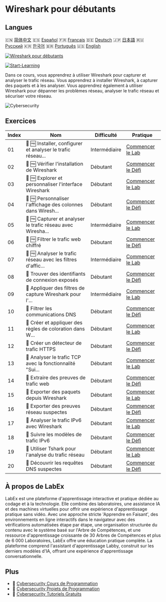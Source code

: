 # Wireshark pour débutants

## Langues

🇨🇳 [简体中文](README_zh.md) 🇪🇸 [Español](README_es.md) 🇫🇷 [Français](README_fr.md) 🇩🇪 [Deutsch](README_de.md) 🇯🇵 [日本語](README_ja.md) 🇷🇺 [Русский](README_ru.md) 🇰🇷 [한국어](README_ko.md) 🇧🇷 [Português](README_pt.md) 🇺🇸 [English](README.md) 

[![Wireshark pour débutants](https://cover-creator.labex.io/wireshark-for-beginners.png?lang=fr)](https://labex.io/fr/courses/wireshark-for-beginners)

[![Start-Learning](https://img.shields.io/badge/Start-Learning-whitesmoke?style=for-the-badge)](https://labex.io/fr/courses/wireshark-for-beginners)

Dans ce cours, vous apprendrez à utiliser Wireshark pour capturer et analyser le trafic réseau. Vous apprendrez à installer Wireshark, à capturer des paquets et à les analyser. Vous apprendrez également à utiliser Wireshark pour dépanner les problèmes réseau, analyser le trafic réseau et sécuriser votre réseau.

![Cybersecurity](https://img.shields.io/badge/Cybersecurity-whitesmoke?style=for-the-badge&logo=cybersecurity)


## Exercices

|   Index | Nom                                                         | Difficulté    | Pratique                                                                                                                                                   |
|---------|-------------------------------------------------------------|---------------|------------------------------------------------------------------------------------------------------------------------------------------------------------|
|      01 | 📖 🆓 Installer, configurer et analyser le trafic réseau... | Intermédiaire | <a target='_blank' href='https://labex.io/fr/tutorials/wireshark-install-configure-and-analyze-network-traffic-with-wireshark-415947'>Commencer le Lab</a> |
|      02 | 🎯 🆓 Vérifier l'installation de Wireshark                  | Débutant      | <a target='_blank' href='https://labex.io/fr/tutorials/wireshark-verify-wireshark-installation-548783'>Commencer le Défi</a>                               |
|      03 | 📖 🆓 Explorer et personnaliser l'interface Wireshark       | Débutant      | <a target='_blank' href='https://labex.io/fr/tutorials/wireshark-explore-and-customize-wireshark-interface-415949'>Commencer le Lab</a>                    |
|      04 | 🎯 🆓 Personnaliser l'affichage des colonnes dans Wiresh... | Débutant      | <a target='_blank' href='https://labex.io/fr/tutorials/wireshark-customize-wireshark-column-display-548785'>Commencer le Défi</a>                          |
|      05 | 📖 🆓 Capturer et analyser le trafic réseau avec Wiresha... | Intermédiaire | <a target='_blank' href='https://labex.io/fr/tutorials/wireshark-capture-and-analyze-network-traffic-with-wireshark-415956'>Commencer le Lab</a>           |
|      06 | 🎯 🆓 Filtrer le trafic web chiffré                         | Débutant      | <a target='_blank' href='https://labex.io/fr/tutorials/wireshark-filter-encrypted-web-traffic-548806'>Commencer le Défi</a>                                |
|      07 | 📖 🆓 Analyser le trafic réseau avec les filtres d'affic... | Intermédiaire | <a target='_blank' href='https://labex.io/fr/tutorials/wireshark-analyze-network-traffic-with-wireshark-display-filters-415944'>Commencer le Lab</a>       |
|      08 | 🎯  Trouver des identifiants de connexion exposés           | Débutant      | <a target='_blank' href='https://labex.io/fr/tutorials/wireshark-find-exposed-login-credentials-548820'>Commencer le Défi</a>                              |
|      09 | 📖  Appliquer des filtres de capture Wireshark pour l'...   | Intermédiaire | <a target='_blank' href='https://labex.io/fr/tutorials/wireshark-apply-wireshark-capture-filters-for-network-traffic-analysis-415940'>Commencer le Lab</a> |
|      10 | 🎯  Filtrer les communications DNS                          | Débutant      | <a target='_blank' href='https://labex.io/fr/tutorials/wireshark-filter-dns-communications-548826'>Commencer le Défi</a>                                   |
|      11 | 📖  Créer et appliquer des règles de coloration dans W...   | Débutant      | <a target='_blank' href='https://labex.io/fr/tutorials/wireshark-create-and-apply-colorizing-rules-in-wireshark-415941'>Commencer le Lab</a>               |
|      12 | 🎯  Créer un détecteur de trafic HTTPS                      | Débutant      | <a target='_blank' href='https://labex.io/fr/tutorials/wireshark-create-https-traffic-detector-548831'>Commencer le Défi</a>                               |
|      13 | 📖  Analyser le trafic TCP avec la fonctionnalité "Sui...   | Débutant      | <a target='_blank' href='https://labex.io/fr/tutorials/wireshark-analyze-tcp-traffic-with-wireshark-follow-tcp-stream-feature-415946'>Commencer le Lab</a> |
|      14 | 🎯  Extraire des preuves de trafic web                      | Débutant      | <a target='_blank' href='https://labex.io/fr/tutorials/wireshark-extract-web-traffic-evidence-548842'>Commencer le Défi</a>                                |
|      15 | 📖  Exporter des paquets depuis Wireshark                   | Débutant      | <a target='_blank' href='https://labex.io/fr/tutorials/wireshark-export-packets-from-wireshark-415945'>Commencer le Lab</a>                                |
|      16 | 🎯  Exporter des preuves réseau suspectes                   | Débutant      | <a target='_blank' href='https://labex.io/fr/tutorials/wireshark-export-suspicious-network-evidence-548847'>Commencer le Défi</a>                          |
|      17 | 📖  Analyser le trafic IPv6 avec Wireshark                  | Débutant      | <a target='_blank' href='https://labex.io/fr/tutorials/wireshark-analyze-ipv6-traffic-with-wireshark-415950'>Commencer le Lab</a>                          |
|      18 | 🎯  Suivre les modèles de trafic IPv6                       | Débutant      | <a target='_blank' href='https://labex.io/fr/tutorials/wireshark-track-ipv6-traffic-patterns-548851'>Commencer le Défi</a>                                 |
|      19 | 📖  Utiliser Tshark pour l'analyse du trafic réseau         | Débutant      | <a target='_blank' href='https://labex.io/fr/tutorials/wireshark-use-tshark-for-network-traffic-analysis-415942'>Commencer le Lab</a>                      |
|      20 | 🎯  Découvrir les requêtes DNS suspectes                    | Débutant      | <a target='_blank' href='https://labex.io/fr/tutorials/wireshark-uncover-suspicious-dns-queries-548854'>Commencer le Défi</a>                              |

## À propos de LabEx

LabEx est une plateforme d'apprentissage interactive et pratique dédiée au codage et à la technologie. Elle combine des laboratoires, une assistance IA et des machines virtuelles pour offrir une expérience d'apprentissage pratique sans vidéo. Avec une approche stricte 'Apprendre en Faisant', des environnements en ligne interactifs dans le navigateur avec des vérifications automatisées étape par étape, une organisation structurée du contenu avec le système basé sur l'Arbre de Compétences, et une ressource d'apprentissage croissante de 30 Arbres de Compétences et plus de 6 000 Laboratoires, LabEx offre une éducation pratique complète. La plateforme comprend l'assistant d'apprentissage Labby, construit sur les derniers modèles d'IA, offrant une expérience d'apprentissage conversationnelle.

## Plus

- 🔗 [Cybersecurity Cours de Programmation](https://github.com/labex-labs/awesome-programming-courses)
- 🔗 [Cybersecurity Projets de Programmation](https://github.com/labex-labs/awesome-programming-projects)
- 🔗 [Cybersecurity Tutoriels Gratuits](https://github.com/labex-labs/cybersecurity-free-tutorials)


